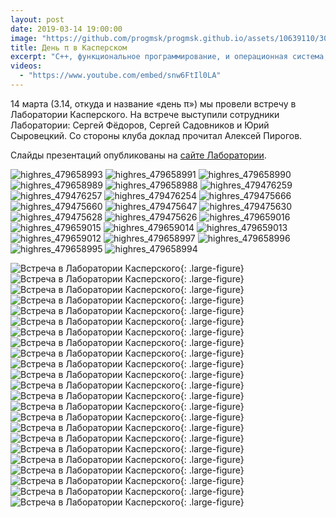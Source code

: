 ```yaml
---
layout: post
date: 2019-03-14 19:00:00
image: "https://github.com/progmsk/progmsk.github.io/assets/10639110/30f3da2b-7e5b-466b-931f-e4481f151876"
title: День π в Касперском
excerpt: "C++, функциональное программирование, и операционная система, которую сейчас разрабатывают в Лаборатории Касперского."
videos:
  - "https://www.youtube.com/embed/snw6FtIl0LA"
---
```


14 марта (3.14, откуда и название &laquo;день π&raquo;) мы провели встречу в Лаборатории Касперского. На встрече выступили сотрудники Лаборатории: Сергей Фёдоров, Сергей Садовников и Юрий Сыровецкий. Со стороны клуба доклад прочитал Алексей Пирогов.

Слайды презентаций опубликованы на [сайте Лаборатории](https://box.kaspersky.com/d/40f9231d6dfe4f789d31/).

![highres_479658993](https://github.com/progmsk/progmsk.github.io/assets/10639110/476d95bc-c36c-4a86-b25e-21238bb16e16)
![highres_479658991](https://github.com/progmsk/progmsk.github.io/assets/10639110/12b31d24-d8a0-4d9e-9a69-70313e4fe2a7)
![highres_479658990](https://github.com/progmsk/progmsk.github.io/assets/10639110/b839a17c-2bdd-4d29-853a-24e5068e4772)
![highres_479658989](https://github.com/progmsk/progmsk.github.io/assets/10639110/2db5ce27-0955-46d0-a022-77647d31d47d)
![highres_479658988](https://github.com/progmsk/progmsk.github.io/assets/10639110/b5e87d13-aabb-4e6b-97cb-ae8d92536f82)
![highres_479476259](https://github.com/progmsk/progmsk.github.io/assets/10639110/181e3b5d-5f70-482d-b8b2-d87c771d93f3)
![highres_479476257](https://github.com/progmsk/progmsk.github.io/assets/10639110/1f88be2f-234d-408e-9fad-b0cd388e46ac)
![highres_479476254](https://github.com/progmsk/progmsk.github.io/assets/10639110/7b7b93c8-58da-4b12-a88b-0f8e96d41df9)
![highres_479475666](https://github.com/progmsk/progmsk.github.io/assets/10639110/e17a9e9b-7186-45af-92e7-3ad95ffa6c21)
![highres_479475660](https://github.com/progmsk/progmsk.github.io/assets/10639110/7f38a188-83a3-4f4b-8531-39070de48921)
![highres_479475647](https://github.com/progmsk/progmsk.github.io/assets/10639110/6203b64c-3a01-4b05-8509-1208a743bde7)
![highres_479475630](https://github.com/progmsk/progmsk.github.io/assets/10639110/a879a591-1047-4eee-8ea6-26e6d1388ac4)
![highres_479475628](https://github.com/progmsk/progmsk.github.io/assets/10639110/98054b34-5915-4797-ada5-16b262efd72b)
![highres_479475626](https://github.com/progmsk/progmsk.github.io/assets/10639110/d913a3c6-012e-4fee-9f5f-4dd0ba8ca01e)
![highres_479659016](https://github.com/progmsk/progmsk.github.io/assets/10639110/f6ac12a3-e35b-4bba-8271-b9790470b5fb)
![highres_479659015](https://github.com/progmsk/progmsk.github.io/assets/10639110/f22fc197-1ab3-41ff-b3da-f73e64415b6c)
![highres_479659014](https://github.com/progmsk/progmsk.github.io/assets/10639110/1eec5f02-c763-41f4-8ba4-59654bf063a4)
![highres_479659013](https://github.com/progmsk/progmsk.github.io/assets/10639110/4ba97d1b-dd86-49e8-8d54-fe538a57b2f7)
![highres_479659012](https://github.com/progmsk/progmsk.github.io/assets/10639110/05cdee9e-a843-4794-8e5f-d669f5cc40d3)
![highres_479658997](https://github.com/progmsk/progmsk.github.io/assets/10639110/ca4cfa94-feae-4e98-882b-ce980c8decda)
![highres_479658996](https://github.com/progmsk/progmsk.github.io/assets/10639110/cd6f2aa0-ce42-4d18-9bb8-62399ce2f4e6)
![highres_479658995](https://github.com/progmsk/progmsk.github.io/assets/10639110/41b7e5a8-7634-4174-a4c7-f79de433e8b7)
![highres_479658994](https://github.com/progmsk/progmsk.github.io/assets/10639110/af428fbe-bf2b-4bb1-863b-7ccc3ab2337a)



![Встреча в Лаборатории Касперского](https://secure.meetupstatic.com/photos/event/3/d/0/a/highres_479475626.jpeg){: .large-figure}
![Встреча в Лаборатории Касперского](https://secure.meetupstatic.com/photos/event/3/d/0/c/highres_479475628.jpeg){: .large-figure}
![Встреча в Лаборатории Касперского](https://secure.meetupstatic.com/photos/event/3/d/0/e/highres_479475630.jpeg){: .large-figure}
![Встреча в Лаборатории Касперского](https://secure.meetupstatic.com/photos/event/3/d/1/f/highres_479475647.jpeg){: .large-figure}
![Встреча в Лаборатории Касперского](https://secure.meetupstatic.com/photos/event/3/d/2/c/highres_479475660.jpeg){: .large-figure}
![Встреча в Лаборатории Касперского](https://secure.meetupstatic.com/photos/event/3/d/3/2/highres_479475666.jpeg){: .large-figure}
![Встреча в Лаборатории Касперского](https://secure.meetupstatic.com/photos/event/3/f/7/e/highres_479476254.jpeg){: .large-figure}
![Встреча в Лаборатории Касперского](https://secure.meetupstatic.com/photos/event/3/f/8/1/highres_479476257.jpeg){: .large-figure}
![Встреча в Лаборатории Касперского](https://secure.meetupstatic.com/photos/event/3/f/8/3/highres_479476259.jpeg){: .large-figure}
![Встреча в Лаборатории Касперского](https://secure.meetupstatic.com/photos/event/4/a/2/c/highres_479658988.jpeg){: .large-figure}
![Встреча в Лаборатории Касперского](https://secure.meetupstatic.com/photos/event/4/a/2/d/highres_479658989.jpeg){: .large-figure}
![Встреча в Лаборатории Касперского](https://secure.meetupstatic.com/photos/event/4/a/2/e/highres_479658990.jpeg){: .large-figure}
![Встреча в Лаборатории Касперского](https://secure.meetupstatic.com/photos/event/4/a/2/f/highres_479658991.jpeg){: .large-figure}
![Встреча в Лаборатории Касперского](https://secure.meetupstatic.com/photos/event/4/a/3/1/highres_479658993.jpeg){: .large-figure}
![Встреча в Лаборатории Касперского](https://secure.meetupstatic.com/photos/event/4/a/3/2/highres_479658994.jpeg){: .large-figure}
![Встреча в Лаборатории Касперского](https://secure.meetupstatic.com/photos/event/4/a/3/3/highres_479658995.jpeg){: .large-figure}
![Встреча в Лаборатории Касперского](https://secure.meetupstatic.com/photos/event/4/a/3/4/highres_479658996.jpeg){: .large-figure}
![Встреча в Лаборатории Касперского](https://secure.meetupstatic.com/photos/event/4/a/3/5/highres_479658997.jpeg){: .large-figure}
![Встреча в Лаборатории Касперского](https://secure.meetupstatic.com/photos/event/4/a/4/4/highres_479659012.jpeg){: .large-figure}
![Встреча в Лаборатории Касперского](https://secure.meetupstatic.com/photos/event/4/a/4/5/highres_479659013.jpeg){: .large-figure}
![Встреча в Лаборатории Касперского](https://secure.meetupstatic.com/photos/event/4/a/4/6/highres_479659014.jpeg){: .large-figure}
![Встреча в Лаборатории Касперского](https://secure.meetupstatic.com/photos/event/4/a/4/7/highres_479659015.jpeg){: .large-figure}
![Встреча в Лаборатории Касперского](https://secure.meetupstatic.com/photos/event/4/a/4/8/highres_479659016.jpeg){: .large-figure}
